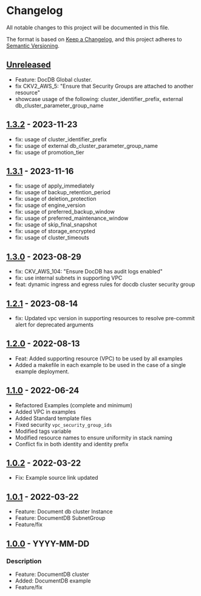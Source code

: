 # Changelog
All notable changes to this project will be documented in this file.

The format is based on [Keep a Changelog](https://keepachangelog.com/en/1.0.0/),
and this project adheres to [Semantic Versioning](https://semver.org/spec/v2.0.0.html).


## [Unreleased]
- Feature: DocDB Global cluster.
- fix CKV2_AWS_5: "Ensure that Security Groups are attached to another resource"
- showcase usage of the following: cluster_identifier_prefix, external db_cluster_parameter_group_name

## [1.3.2] - 2023-11-23
- fix: usage of cluster_identifier_prefix
- fix: usage of external db_cluster_parameter_group_name
- fix: usage of promotion_tier

## [1.3.1] - 2023-11-16
- fix: usage of apply_immediately
- fix: usage of backup_retention_period
- fix: usage of deletion_protection
- fix: usage of engine_version
- fix: usage of preferred_backup_window
- fix: usage of preferred_maintenance_window
- fix: usage of skip_final_snapshot
- fix: usage of storage_encrypted
- fix: usage of cluster_timeouts

## [1.3.0] - 2023-08-29
- fix: CKV_AWS_104: "Ensure DocDB has audit logs enabled"
- fix: use internal subnets in supporting VPC
- feat: dynamic ingress and egress rules for docdb cluster security group

## [1.2.1] - 2023-08-14
- fix: Updated vpc version in supporting resources to resolve pre-commit alert for deprecated arguments

## [1.2.0] - 2022-08-13
- Feat: Added supporting resource (VPC) to be used by all examples
- Added a makefile in each example to be used in the case of a single example deployment.

## [1.1.0] - 2022-06-24
- Refactored Examples (complete and minimum)
- Added VPC in examples
- Added Standard template files
- Fixed security `vpc_security_group_ids`
- Modified tags variable
- Modified resource names to ensure uniformity in stack naming
- Conflict fix in both identity and identity prefix


## [1.0.2] - 2022-03-22
- Fix: Example source link updated

## [1.0.1] - 2022-03-22
- Feature: Document db cluster Instance
- Feature: DocumentDB SubnetGroup
- Feature/fix

## [1.0.0] - YYYY-MM-DD
### Description
- Feature: DocumentDB cluster
- Added: DocumentDB example
- Feature/fix

[Unreleased]: https://github.com/boldlink/terraform-aws-docdb/compare/1.3.2...HEAD

[1.3.2]: https://github.com/boldlink/terraform-aws-docdb/releases/tag/1.3.2
[1.3.1]: https://github.com/boldlink/terraform-aws-docdb/releases/tag/1.3.1
[1.3.0]: https://github.com/boldlink/terraform-aws-docdb/releases/tag/1.3.0
[1.2.1]: https://github.com/boldlink/terraform-aws-docdb/releases/tag/1.2.1
[1.2.0]: https://github.com/boldlink/terraform-aws-docdb/releases/tag/1.2.0
[1.1.0]: https://github.com/boldlink/terraform-aws-docdb/releases/tag/1.1.0
[1.0.2]: https://github.com/boldlink/terraform-aws-docdb/releases/tag/1.0.2
[1.0.1]: https://github.com/boldlink/terraform-aws-docdb/releases/tag/1.0.1
[1.0.0]: https://github.com/boldlink/terraform-aws-docdb/releases/tag/1.0.0
